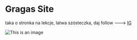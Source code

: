 # Gragas Site
taka o stronka na lekcje, latwa szósteczka, daj follow --->
[IG](https://www.instagram.com/kanzdsg/)

![This is an image](https://c.tenor.com/GryShD35-psAAAAC/troll-face-creepy-smile.gif)


